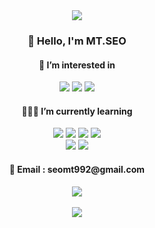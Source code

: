 <div align="center">
  <a href="https://github.com/mtseo01">
  <img
    src="https://capsule-render.vercel.app/api?type=waving¡&color=0:00C9FF,100:a82da8&height=180&section=header&text=MT.SEO%20GitHub&fontSize=60"
  />
  </a>
</div>

<div align="center">
  <div>
    <h3>👋 Hello, I'm MT.SEO<br /></h3>
    <h4>👀 I’m interested in</h4>
    <img src="https://img.shields.io/badge/Web-grey?style=flat" />
    <img src="https://img.shields.io/badge/Front end-grey?style=flat" />
    <img src="https://img.shields.io/badge/Back end-grey?style=flat" />
    <h4>🧑🏻‍💻 I’m currently learning</h4>
    <img
      src="https://img.shields.io/badge/JavaScript-grey?style=flat&logo=Javascript&logoColor=F7DF1E"
    />
    <img
      src="https://img.shields.io/badge/Vue.js-grey?style=flat&logo=Vue.js&logoColor=4FC08D"
    />
    <img
      src="https://img.shields.io/badge/Node.js-grey?style=flat&logo=Node.js&logoColor=339933"
    />
    <img
      src="https://img.shields.io/badge/Ruby-grey?style=flat&logo=Ruby&logoColor=CC342D"
    /><br />
    <img
      src="https://img.shields.io/badge/HTML5-grey?style=flat&logo=HTML5&logoColor=E34F26"
    />
    <img
      src="https://img.shields.io/badge/CSS3-grey?style=flat&logo=CSS3&logoColor=1572B6"
    />
    <br />
    <h4>💌 Email : seomt992@gmail.com</h4>
    <a href="https://hits.seeyoufarm.com"
      ><img
        src="https://hits.seeyoufarm.com/api/count/incr/badge.svg?url=https%3A%2F%2Fgithub.com%2Fmtseo01&count_bg=%23A61385&title_bg=%230734BC&icon=github.svg&icon_color=%23E7E7E7&title=GitHub&edge_flat=false" /></a
    ><br /><br />
  </div>

  <div>
    <img
      src="https://github-readme-stats.vercel.app/api/top-langs/?username=mtseo01&layout=compact&theme=rose_pine"
    />
    <br />
  </div>
</div>

<!---
MTSEO1/MTSEO1 is a ✨ special ✨ repository because its `README.md` (this file) appears on your GitHub profile.
You can click the Preview link to take a look at your changes.
--->

